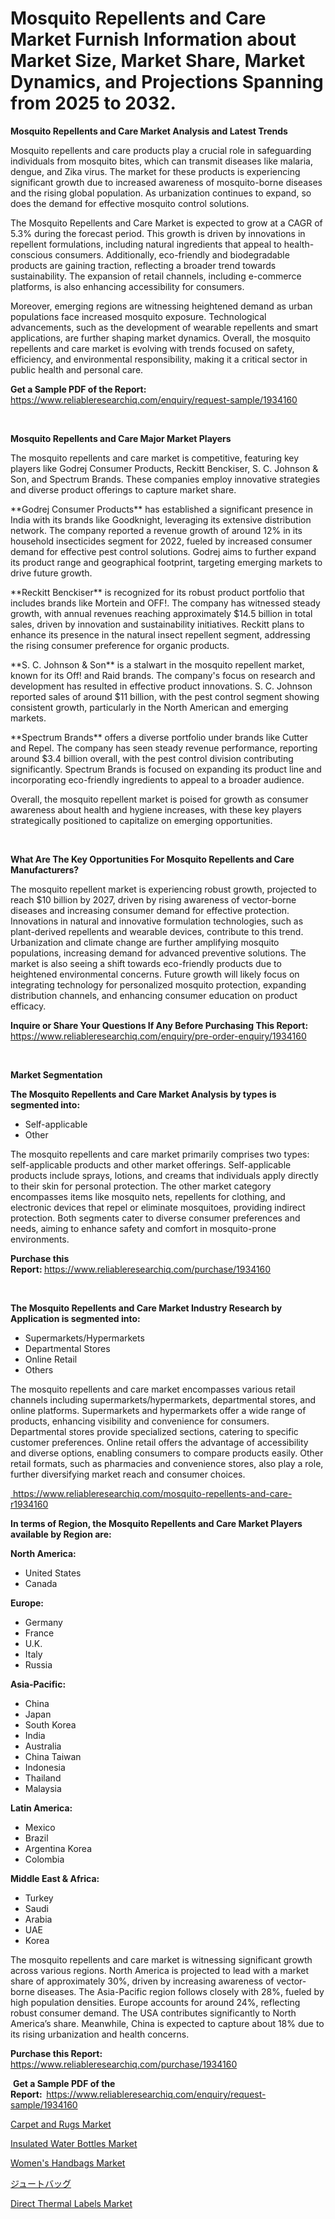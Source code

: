 <p><h1>Mosquito Repellents and Care Market Furnish Information about Market Size, Market Share, Market Dynamics, and Projections Spanning from 2025 to 2032.</h1></p><p><strong>Mosquito Repellents and Care Market Analysis and Latest Trends</strong></p>
<p><p>Mosquito repellents and care products play a crucial role in safeguarding individuals from mosquito bites, which can transmit diseases like malaria, dengue, and Zika virus. The market for these products is experiencing significant growth due to increased awareness of mosquito-borne diseases and the rising global population. As urbanization continues to expand, so does the demand for effective mosquito control solutions.</p><p>The Mosquito Repellents and Care Market is expected to grow at a CAGR of 5.3% during the forecast period. This growth is driven by innovations in repellent formulations, including natural ingredients that appeal to health-conscious consumers. Additionally, eco-friendly and biodegradable products are gaining traction, reflecting a broader trend towards sustainability. The expansion of retail channels, including e-commerce platforms, is also enhancing accessibility for consumers.</p><p>Moreover, emerging regions are witnessing heightened demand as urban populations face increased mosquito exposure. Technological advancements, such as the development of wearable repellents and smart applications, are further shaping market dynamics. Overall, the mosquito repellents and care market is evolving with trends focused on safety, efficiency, and environmental responsibility, making it a critical sector in public health and personal care.</p></p>
<p><strong>Get a Sample PDF of the Report:&nbsp;</strong> <a href="https://www.reliableresearchiq.com/enquiry/request-sample/1934160?utm_campaign=1082&utm_medium=2&utm_source=Github&utm_content=ia&utm_term=05042025&utm_id=mosquito-repellents-and-care">https://www.reliableresearchiq.com/enquiry/request-sample/1934160</a></p>
<p>&nbsp;</p>
<p><strong>Mosquito Repellents and Care Major Market Players</strong></p>
<p><p>The mosquito repellents and care market is competitive, featuring key players like Godrej Consumer Products, Reckitt Benckiser, S. C. Johnson & Son, and Spectrum Brands. These companies employ innovative strategies and diverse product offerings to capture market share.</p><p>**Godrej Consumer Products** has established a significant presence in India with its brands like Goodknight, leveraging its extensive distribution network. The company reported a revenue growth of around 12% in its household insecticides segment for 2022, fueled by increased consumer demand for effective pest control solutions. Godrej aims to further expand its product range and geographical footprint, targeting emerging markets to drive future growth.</p><p>**Reckitt Benckiser** is recognized for its robust product portfolio that includes brands like Mortein and OFF!. The company has witnessed steady growth, with annual revenues reaching approximately $14.5 billion in total sales, driven by innovation and sustainability initiatives. Reckitt plans to enhance its presence in the natural insect repellent segment, addressing the rising consumer preference for organic products.</p><p>**S. C. Johnson & Son** is a stalwart in the mosquito repellent market, known for its Off! and Raid brands. The company's focus on research and development has resulted in effective product innovations. S. C. Johnson reported sales of around $11 billion, with the pest control segment showing consistent growth, particularly in the North American and emerging markets.</p><p>**Spectrum Brands** offers a diverse portfolio under brands like Cutter and Repel. The company has seen steady revenue performance, reporting around $3.4 billion overall, with the pest control division contributing significantly. Spectrum Brands is focused on expanding its product line and incorporating eco-friendly ingredients to appeal to a broader audience.</p><p>Overall, the mosquito repellent market is poised for growth as consumer awareness about health and hygiene increases, with these key players strategically positioned to capitalize on emerging opportunities.</p></p>
<p>&nbsp;</p>
<p><strong>What Are The Key Opportunities For Mosquito Repellents and Care Manufacturers?</strong></p>
<p><p>The mosquito repellent market is experiencing robust growth, projected to reach $10 billion by 2027, driven by rising awareness of vector-borne diseases and increasing consumer demand for effective protection. Innovations in natural and innovative formulation technologies, such as plant-derived repellents and wearable devices, contribute to this trend. Urbanization and climate change are further amplifying mosquito populations, increasing demand for advanced preventive solutions. The market is also seeing a shift towards eco-friendly products due to heightened environmental concerns. Future growth will likely focus on integrating technology for personalized mosquito protection, expanding distribution channels, and enhancing consumer education on product efficacy.</p></p>
<p><strong>Inquire or Share Your Questions If Any Before Purchasing This Report:</strong> <a href="https://www.reliableresearchiq.com/enquiry/pre-order-enquiry/1934160?utm_campaign=1082&utm_medium=2&utm_source=Github&utm_content=ia&utm_term=05042025&utm_id=mosquito-repellents-and-care">https://www.reliableresearchiq.com/enquiry/pre-order-enquiry/1934160</a></p>
<p>&nbsp;</p>
<p><strong>Market Segmentation</strong></p>
<p><strong>The Mosquito Repellents and Care Market Analysis by types is segmented into:</strong></p>
<p><ul><li>Self-applicable</li><li>Other</li></ul></p>
<p><p>The mosquito repellents and care market primarily comprises two types: self-applicable products and other market offerings. Self-applicable products include sprays, lotions, and creams that individuals apply directly to their skin for personal protection. The other market category encompasses items like mosquito nets, repellents for clothing, and electronic devices that repel or eliminate mosquitoes, providing indirect protection. Both segments cater to diverse consumer preferences and needs, aiming to enhance safety and comfort in mosquito-prone environments.</p></p>
<p><strong>Purchase this Report:&nbsp;</strong><a href="https://www.reliableresearchiq.com/purchase/1934160?utm_campaign=1082&utm_medium=2&utm_source=Github&utm_content=ia&utm_term=05042025&utm_id=mosquito-repellents-and-care">https://www.reliableresearchiq.com/purchase/1934160</a></p>
<p>&nbsp;</p>
<p><strong>The Mosquito Repellents and Care Market Industry Research by Application is segmented into:</strong></p>
<p><ul><li>Supermarkets/Hypermarkets</li><li>Departmental Stores</li><li>Online Retail</li><li>Others</li></ul></p>
<p><p>The mosquito repellents and care market encompasses various retail channels including supermarkets/hypermarkets, departmental stores, and online platforms. Supermarkets and hypermarkets offer a wide range of products, enhancing visibility and convenience for consumers. Departmental stores provide specialized sections, catering to specific customer preferences. Online retail offers the advantage of accessibility and diverse options, enabling consumers to compare products easily. Other retail formats, such as pharmacies and convenience stores, also play a role, further diversifying market reach and consumer choices.</p></p>
<p><a href="https://www.reliableresearchiq.com/mosquito-repellents-and-care-r1934160?utm_campaign=1082&utm_medium=2&utm_source=Github&utm_content=ia&utm_term=05042025&utm_id=mosquito-repellents-and-care">&nbsp;https://www.reliableresearchiq.com/mosquito-repellents-and-care-r1934160</a></p>
<p><strong>In terms of Region, the Mosquito Repellents and Care Market Players available by Region are:</strong></p>
<p>
    <p> <strong> North America: </strong>
        <ul>
            <li>United States</li>
            <li>Canada</li>
        </ul>
        </p> 
    <p> <strong> Europe: </strong>
        <ul>
            <li>Germany</li>
            <li>France</li>
            <li>U.K.</li>
            <li>Italy</li>
            <li>Russia</li>
        </ul>
        </p> 
    <p> <strong> Asia-Pacific: </strong>
        <ul>
            <li>China</li>
            <li>Japan</li>
            <li>South Korea</li>
            <li>India</li>
            <li>Australia</li>
            <li>China Taiwan</li>
            <li>Indonesia</li>
            <li>Thailand</li>
            <li>Malaysia</li>
        </ul>
        </p> 
    <p> <strong> Latin America: </strong>
        <ul>
            <li>Mexico</li>
            <li>Brazil</li>
            <li>Argentina Korea</li>
            <li>Colombia</li>
        </ul>
        </p> 
    <p> <strong> Middle East & Africa: </strong>
        <ul>
            <li>Turkey</li>
            <li>Saudi</li>
            <li>Arabia</li>
            <li>UAE</li>
            <li>Korea</li>
        </ul>
    </p>
    </p>
<p><p>The mosquito repellents and care market is witnessing significant growth across various regions. North America is projected to lead with a market share of approximately 30%, driven by increasing awareness of vector-borne diseases. The Asia-Pacific region follows closely with 28%, fueled by high population densities. Europe accounts for around 24%, reflecting robust consumer demand. The USA contributes significantly to North America’s share. Meanwhile, China is expected to capture about 18% due to its rising urbanization and health concerns.</p></p>
<p><strong>Purchase this Report: </strong><a href="https://www.reliableresearchiq.com/purchase/1934160?utm_campaign=1082&utm_medium=2&utm_source=Github&utm_content=ia&utm_term=05042025&utm_id=mosquito-repellents-and-care">https://www.reliableresearchiq.com/purchase/1934160</a></p>
<p>&nbsp;<strong>Get a Sample PDF of the Report:&nbsp;&nbsp;</strong><a href="https://www.reliableresearchiq.com/enquiry/request-sample/1934160?utm_campaign=1082&utm_medium=2&utm_source=Github&utm_content=ia&utm_term=05042025&utm_id=mosquito-repellents-and-care">https://www.reliableresearchiq.com/enquiry/request-sample/1934160</a></p>
<p><strong></strong></p>
<p><p><a href="https://github.com/aijazdeitzbq/Market-Research-Report-List-1/blob/main/carpet-and-rugs-market.md?utm_campaign=1082&utm_medium=2&utm_source=Github&utm_content=ia&utm_term=05042025&utm_id=mosquito-repellents-and-care">Carpet and Rugs Market</a></p><p><a href="https://github.com/monacaquddus/Market-Research-Report-List-1/blob/main/insulated-water-bottles-market.md?utm_campaign=1082&utm_medium=2&utm_source=Github&utm_content=ia&utm_term=05042025&utm_id=mosquito-repellents-and-care">Insulated Water Bottles Market</a></p><p><a href="https://github.com/owaysusing/Market-Research-Report-List-1/blob/main/womens-handbags-market.md?utm_campaign=1082&utm_medium=2&utm_source=Github&utm_content=ia&utm_term=05042025&utm_id=mosquito-repellents-and-care">Women's Handbags Market</a></p><p><a href="https://github.com/lababdou/Market-Research-Report-List-7/blob/main/843411352013.md?utm_campaign=1082&utm_medium=2&utm_source=Github&utm_content=ia&utm_term=05042025&utm_id=mosquito-repellents-and-care">ジュートバッグ</a></p><p><a href="https://github.com/gambokaiohjr/Market-Research-Report-List-1/blob/main/direct-thermal-labels-market.md?utm_campaign=1082&utm_medium=2&utm_source=Github&utm_content=ia&utm_term=05042025&utm_id=mosquito-repellents-and-care">Direct Thermal Labels Market</a></p></p>